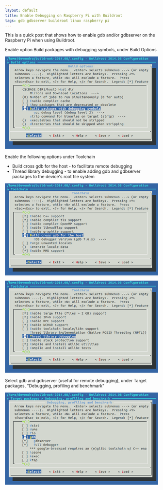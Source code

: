 ```yaml
---
layout: default
title: Enable Debugging on Raspberry Pi with Buildroot
tags: gdb gdbserver buildroot linux raspberry pi
---
```


This is a quick post that shows how to enable gdb and/or gdbserver on the Raspberry Pi when using Buildroot.

Enable option Build packages with debugging symbols, under Build Options

![debugging symbols](/assets/img/buildroot-build-options-symbols.png)

Enable the following options under Toolchain

* Build cross gdb for the host - to facilitate remote debugging
* Thread library debugging - to enable adding gdb and gdbserver packages to the device's root file system

![cross gdb on host](/assets/img/buildroot-toolchain-cross-gdb.png)

![Thread library debugging](/assets/img/buildroot-toolchain-thread-lib-debug.png)

Select gdb and gdbserver (useful for remote debugging), under Target packages, "Debugging, profiling and benchmark"

![gdb and gdbserver](/assets/img/buildroot-packages-gdb.png)
